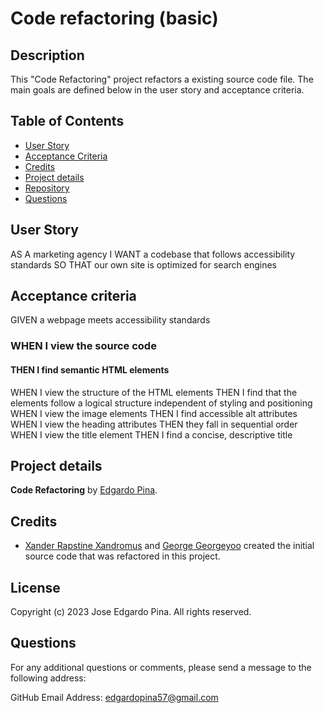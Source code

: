 # Code refactoring (basic)

## Description

This "Code Refactoring" project refactors a existing source code file. The main goals are defined below in the user
story and acceptance criteria.

## Table of Contents

- [User Story](#user-story)
- [Acceptance Criteria](#acceptance-criteria)
- [Credits](#credits)
- [Project details](#project-details)
- [Repository](#repository)
- [Questions](#questions)

## User Story

AS A marketing agency I WANT a codebase that follows accessibility standards SO THAT our own site is optimized for
search engines

## Acceptance criteria

GIVEN a webpage meets accessibility standards

### WHEN I view the source code

#### THEN I find semantic HTML elements

WHEN I view the structure of the HTML elements THEN I find that the elements follow a logical structure independent of
styling and positioning WHEN I view the image elements THEN I find accessible alt attributes WHEN I view the heading
attributes THEN they fall in sequential order WHEN I view the title element THEN I find a concise, descriptive title

## Project details

**Code Refactoring** by [Edgardo Pina](https://github.com/eplp/code-refactoring-b).

## Credits

- [Xander Rapstine Xandromus](https://github.com/Xandromus) and [George Georgeyoo](https://github.com/Georgeyoo) created
  the initial source code that was refactored in this project.

## License

Copyright (c) 2023 Jose Edgardo Pina. All rights reserved.

## Questions

For any additional questions or comments, please send a message to the following address:

GitHub Email Address: <edgardopina57@gmail.com>
